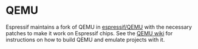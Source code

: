 # QEMU

Espressif maintains a fork of QEMU in [espressif/QEMU] with the necessary patches to make it work on Espressif chips.
See the [QEMU wiki] for instructions on how to build QEMU and emulate projects with it.


[espressif/QEMU]: https://github.com/espressif/qemu
[QEMU wiki]: https://github.com/espressif/qemu/wiki
